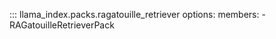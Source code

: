 ::: llama_index.packs.ragatouille_retriever
    options:
      members:
        - RAGatouilleRetrieverPack
